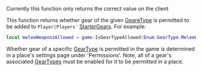 Currently this function only returns the correct value on the client

This function returns whether gear of the given [GeareType](https://developer.roblox.com/en-us/api-reference/enum/GeareType) is permitted to be added to `Player|Players'` [StarterGears](https://developer.roblox.com/en-us/api-reference/class/StarterGear). For example:

```Lua
local meleeWeaponsAllowed = game:IsGearTypeAllowed(Enum.GearType.MeleeWeapons)
``` 

Whether gear of a specific [GearType](https://developer.roblox.com/en-us/api-reference/enum/GearType) is permitted in the game is determined in a place's settings page under 'Permissions'. Note, all of a gear's associated [GearTypes](https://developer.roblox.com/en-us/api-reference/enum/GearType) must be enabled for it to be permitted in a place.